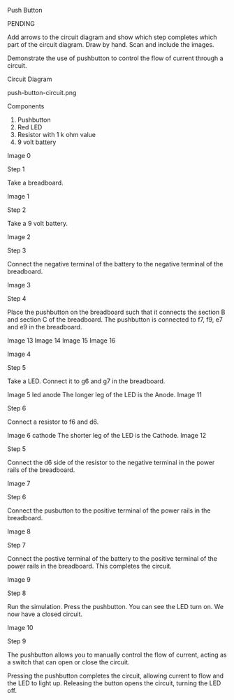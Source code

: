 Push Button

PENDING

Add arrows to the circuit diagram and show which step completes which part of the circuit diagram. Draw by hand. Scan and include the images.

Demonstrate the use of pushbutton to control the flow of current through a circuit.

Circuit Diagram

push-button-circuit.png

Components

1. Pushbutton
2. Red LED
3. Resistor with 1 k ohm value
4. 9 volt battery

Image 0

Step 1

Take a breadboard.

Image 1

Step 2

Take a 9 volt battery.

Image 2

Step 3

Connect the negative terminal of the battery to the negative terminal of the breadboard.

Image 3

Step 4

Place the pushbutton on the breadboard such that it connects the section B and section C of the breadboard. The pushbutton is connected to f7, f9, e7 and e9 in the breadboard.

Image 13
Image 14
Image 15
Image 16

Image 4

Step 5

Take a LED. Connect it to g6 and g7 in the breadboard.

Image 5
led
anode
The longer leg of the LED is the Anode.
Image 11

Step 6

Connect a resistor to f6 and d6.

Image 6
cathode
The shorter leg of the LED is the Cathode.
Image 12

Step 5

Connect the d6 side of the resistor to the negative terminal in the power rails of the breadboard.

Image 7

Step 6

Connect the pusbutton to the positive terminal of the power rails in the breadboard.

Image 8

Step 7

Connect the postive terminal of the battery to the positive terminal of the power rails in the breadboard. This completes the circuit.

Image 9

Step 8

Run the simulation. Press the pushbutton. You can see the LED turn on. We now have a closed circuit.

Image 10

Step 9

The pushbutton allows you to manually control the flow of current, acting as a switch that can open or close the circuit.

Pressing the pushbutton completes the circuit, allowing current to flow and the LED to light up. Releasing the button opens the circuit, turning the LED off.
